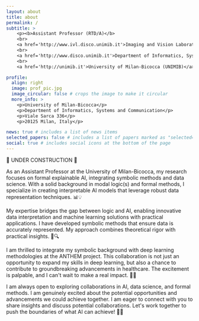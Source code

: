 ```yaml
---
layout: about
title: about
permalink: /
subtitle: >
    <p><b>Assistant Professor (RTD/A)</b>
    <br>
    <a href='http://www.ivl.disco.unimib.it'>Imaging and Vision Laboratory (IVL)</a>
    <br>
    <a href='http://www.disco.unimib.it'>Department of Informatics, Systems and Communication (DISCo)</a>
    <br>
    <a href='http://unimib.it'>University of Milan-Bicocca (UNIMIB)</a>

profile:
  align: right
  image: prof_pic.jpg
  image_circular: false # crops the image to make it circular
  more_info: >
    <p>University of Milan-Bicocca</p>
    <p>Department of Informatics, Systems and Communication</p>
    <p>Viale Sarca 336</p>
    <p>20125 Milan, Italy</p>

news: true # includes a list of news items
selected_papers: false # includes a list of papers marked as "selected={true}"
social: true # includes social icons at the bottom of the page
---
```


<!--- _pages/about.md --->
:construction_worker: UNDER CONSTRUCTION :construction_worker:

As an Assistant Professor at the University of Milan-Bicocca, my research focuses on formal explainable AI, integrating symbolic methods and data science. With a solid background in modal logic(s) and formal methods, I specialize in creating interpretable AI models that leverage robust data representation techniques. 📊💡

My expertise bridges the gap between logic and AI, enabling innovative data interpretation and machine learning solutions with practical applications. I have developed symbolic methods that ensure data is accurately represented. My approach combines theoretical rigor with practical insights. 🤖🔍

I am thrilled to integrate my symbolic background with deep learning methodologies at the ANTHEM project. This collaboration is not just an opportunity to expand my skills in deep learning, but also a chance to contribute to groundbreaking advancements in healthcare. The excitement is palpable, and I can't wait to make a real impact. 🏥🚀

I am always open to exploring collaborations in AI, data science, and formal methods. I am genuinely excited about the potential opportunities and advancements we could achieve together. I am eager to connect with you to share insights and discuss potential collaborations. Let's work together to push the boundaries of what AI can achieve! 🤝🌟